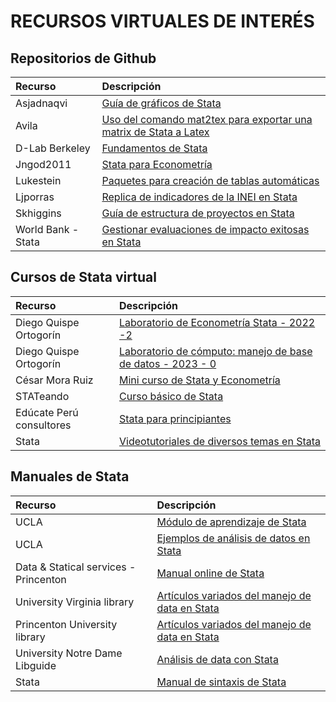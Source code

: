 # RECURSOS VIRTUALES DE INTERÉS


Repositorios de Github
-------------

| Recurso  | Descripción  | 
| :------------ |:---------------| 
| Asjadnaqvi | [Guía de gráficos de Stata](https://github.com/asjadnaqvi/The-Stata-Guide "Guía de gráficos de Stata") |  
| Avila | [Uso del comando mat2tex para exportar una matrix de Stata a Latex](https://github.com/avila/mat2tex "Uso del comando mat2tex para exportar una matrix de Stata a Latex") |
| D-Lab Berkeley | [Fundamentos de Stata ](https://github.com/dlab-berkeley/stata-fundamentals "Fundamentos de Stata ") | 
| Jngod2011 | [Stata para Econometría](https://github.com/jngod2011/Stata_for_Econometrics "Stata para Econometría") | 
| Lukestein | [Paquetes para creación de tablas automáticas](https://github.com/lukestein/stata-latex-workflows "Paquetes para creación de tablas automáticas") |  
| Ljporras | [Replica de indicadores de la INEI en Stata](https://github.com/ljporras "Replica de indicadores de la INEI en Stata") |  
| Skhiggins | [Guía de estructura de proyectos en Stata](https://github.com/skhiggins/Stata_guide "Guía de estructura de proyectos en Stata") | 
| World Bank - Stata | [Gestionar evaluaciones de impacto exitosas en Stata](https://worldbank.github.io/stata/ "Gestionar evaluaciones de impacto exitosas en Stata") | 

Cursos de Stata virtual
-------------

| Recurso  | Descripción |
| :------------ | :-----|
| Diego Quispe Ortogorín | [Laboratorio de Econometría Stata - 2022 -2](https://www.youtube.com/playlist?list=PLonlrXezFkvPnWy9EXaIDeRgN-LXf24G1 "Laboratorio de Econometría Stata - 2022 -2") | 
| Diego Quispe Ortogorín | [Laboratorio de cómputo: manejo de base de datos - 2023 - 0](https://www.youtube.com/playlist?list=PLonlrXezFkvMM18XPVxSEUEEc58bko8o- "Laboratorio de cómputo: manejo de base de datos - 2023 - 0") | 
| César Mora Ruiz | [Mini curso de Stata y Econometría](https://www.youtube.com/playlist?list=PLlyb_Ke0SHbj3hKlN_lUH7F28IoafcSv- "Mini curso de Stata y Econometría") |  
| STATeando | [Curso básico de Stata](https://www.youtube.com/playlist?list=PL8Kfd0vexG7x-ckuyt5B4okglsD66TjVw "Curso básico de Stata") |  
| Edúcate Perú consultores | [Stata para principiantes](https://www.youtube.com/playlist?list=PLCJdTrVInB2qAg41_nRjx0oseIKCixYJU "Stata para principiantes") |  
| Stata | [Videotutoriales de diversos temas en Stata](https://www.stata.com/links/video-tutorials/ "Videotutoriales de diversos temas en Stata") |  

Manuales de Stata
-------------

| Recurso  | Descripción |
| :------------ | :-----|
| UCLA | [Módulo de aprendizaje de Stata](https://stats.oarc.ucla.edu/stata/modules/ "Módulo de aprendizaje de Stata") |  
| UCLA | [Ejemplos de análisis de datos en Stata](https://stats.oarc.ucla.edu/other/dae/ "Ejemplos de análisis de datos en Stata") |  
| Data & Statical services - Princenton | [Manual online de Stata](https://www.princeton.edu/~otorres/Stata/ "Manual online de Stata") |  
| University Virginia library | [Artículos variados del manejo de data en Stata](https://data.library.virginia.edu/tag/stata/ "Artículos variados del manejo de data en Stata")  |  
| Princenton University library | [Artículos variados del manejo de data en Stata](https://libguides.princeton.edu/data-guides "Artículos variados del manejo de data en Stata") |  
| University Notre Dame Libguide | [Análisis de data con Stata](https://libguides.library.nd.edu/data-analysis-stata/loops "Análisis de data con Stata") |  
| Stata | [Manual de sintaxis de Stata](https://www.stata.com/features/ "Manual de sintaxis de Stata") |   
